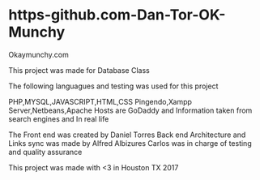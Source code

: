 # https-github.com-Dan-Tor-OK-Munchy

Okaymunchy.com

This project was made for Database Class 

The following languagues and testing was used for this project 

PHP,MYSQL,JAVASCRIPT,HTML,CSS
Pingendo,Xampp Server,Netbeans,Apache
Hosts are GoDaddy and Information taken from search engines and In real life 

The Front end was created by Daniel Torres
Back end Architecture and Links sync was made by Alfred Albizures
Carlos was in charge of testing and quality assurance 


This project was made with <3 in Houston TX 2017
